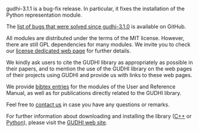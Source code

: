 gudhi-3.1.1 is a bug-fix release. In particular, it fixes the installation of the Python representation module.

The [list of bugs that were solved since gudhi-3.1.0](https://github.com/GUDHI/gudhi-devel/issues?q=label%3A3.1.1+is%3Aclosed) is available on GitHub.

All modules are distributed under the terms of the MIT license.
However, there are still GPL dependencies for many modules. We invite you to check our [license dedicated web page](https://gudhi.inria.fr/licensing/) for further details.

We kindly ask users to cite the GUDHI library as appropriately as possible in their papers, and to mention the use of the GUDHI library on the web pages of their projects using GUDHI and provide us with links to these web pages.

We provide [bibtex entries](https://gudhi.inria.fr/doc/latest/_citation.html) for the modules of the User and Reference Manual, as well as for publications directly related to the GUDHI library. 

Feel free to [contact us](https://gudhi.inria.fr/contact/) in case you have any questions or remarks.

For further information about downloading and installing the library ([C++](https://gudhi.inria.fr/doc/3.1.1.rc1/installation.html) or [Python](https://gudhi.inria.fr/python/3.1.1.rc1/installation.html)), please visit the [GUDHI web site](https://gudhi.inria.fr/).
